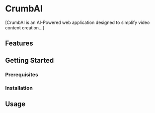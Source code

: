 # CrumbAI

[CrumbAI is an AI-Powered web application designed to simplify video content creation...]

## Features

## Getting Started

### Prerequisites

### Installation

## Usage